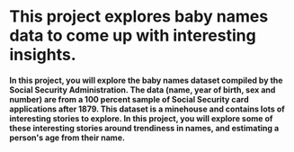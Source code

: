 # This project explores baby names data to come up with interesting insights. 


#### In this project, you will explore the baby names dataset compiled by the Social Security Administration. The data (name, year of birth, sex and number) are from a 100 percent sample of Social Security card applications after 1879. This dataset is a minehouse and contains lots of interesting stories to explore. In this project, you will explore some of these interesting stories around trendiness in names, and estimating a person's age from their name.